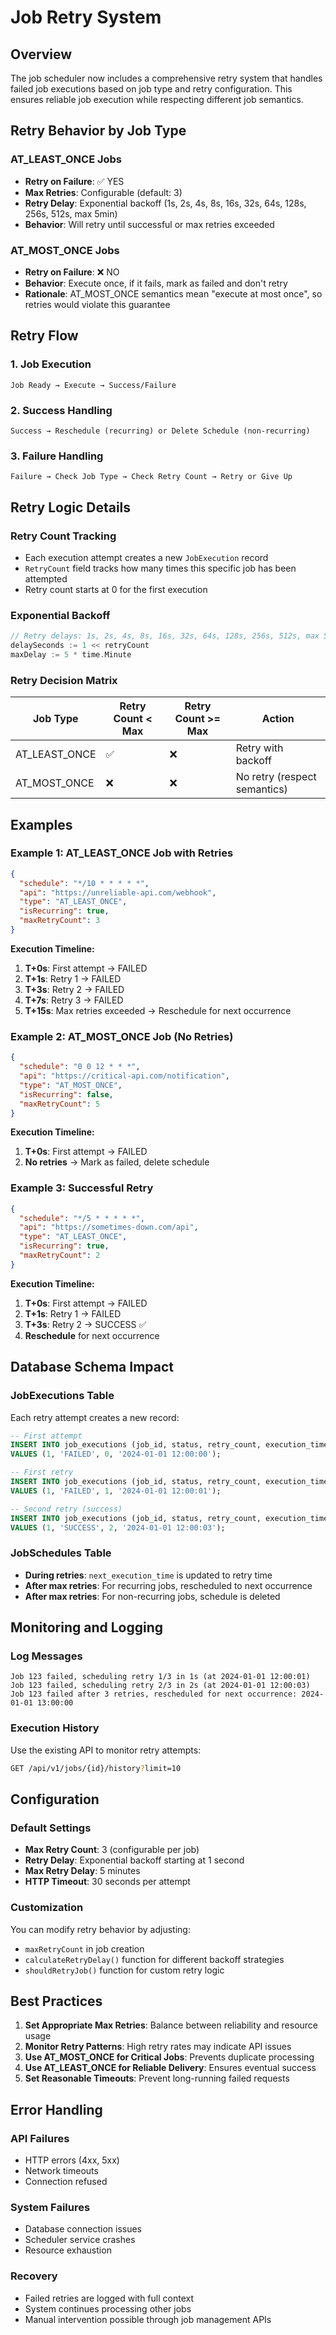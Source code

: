 # Job Retry System

## Overview

The job scheduler now includes a comprehensive retry system that handles failed job executions based on job type and retry configuration. This ensures reliable job execution while respecting different job semantics.

## Retry Behavior by Job Type

### AT_LEAST_ONCE Jobs
- **Retry on Failure**: ✅ YES
- **Max Retries**: Configurable (default: 3)
- **Retry Delay**: Exponential backoff (1s, 2s, 4s, 8s, 16s, 32s, 64s, 128s, 256s, 512s, max 5min)
- **Behavior**: Will retry until successful or max retries exceeded

### AT_MOST_ONCE Jobs
- **Retry on Failure**: ❌ NO
- **Behavior**: Execute once, if it fails, mark as failed and don't retry
- **Rationale**: AT_MOST_ONCE semantics mean "execute at most once", so retries would violate this guarantee

## Retry Flow

### 1. Job Execution
```
Job Ready → Execute → Success/Failure
```

### 2. Success Handling
```
Success → Reschedule (recurring) or Delete Schedule (non-recurring)
```

### 3. Failure Handling
```
Failure → Check Job Type → Check Retry Count → Retry or Give Up
```

## Retry Logic Details

### Retry Count Tracking
- Each execution attempt creates a new `JobExecution` record
- `RetryCount` field tracks how many times this specific job has been attempted
- Retry count starts at 0 for the first execution

### Exponential Backoff
```go
// Retry delays: 1s, 2s, 4s, 8s, 16s, 32s, 64s, 128s, 256s, 512s, max 5min
delaySeconds := 1 << retryCount
maxDelay := 5 * time.Minute
```

### Retry Decision Matrix

| Job Type | Retry Count < Max | Retry Count >= Max | Action |
|----------|------------------|-------------------|---------|
| AT_LEAST_ONCE | ✅ | ❌ | Retry with backoff |
| AT_MOST_ONCE | ❌ | ❌ | No retry (respect semantics) |

## Examples

### Example 1: AT_LEAST_ONCE Job with Retries
```json
{
  "schedule": "*/10 * * * * *",
  "api": "https://unreliable-api.com/webhook",
  "type": "AT_LEAST_ONCE",
  "isRecurring": true,
  "maxRetryCount": 3
}
```

**Execution Timeline:**
1. **T+0s**: First attempt → FAILED
2. **T+1s**: Retry 1 → FAILED  
3. **T+3s**: Retry 2 → FAILED
4. **T+7s**: Retry 3 → FAILED
5. **T+15s**: Max retries exceeded → Reschedule for next occurrence

### Example 2: AT_MOST_ONCE Job (No Retries)
```json
{
  "schedule": "0 0 12 * * *",
  "api": "https://critical-api.com/notification",
  "type": "AT_MOST_ONCE",
  "isRecurring": false,
  "maxRetryCount": 5
}
```

**Execution Timeline:**
1. **T+0s**: First attempt → FAILED
2. **No retries** → Mark as failed, delete schedule

### Example 3: Successful Retry
```json
{
  "schedule": "*/5 * * * * *",
  "api": "https://sometimes-down.com/api",
  "type": "AT_LEAST_ONCE",
  "isRecurring": true,
  "maxRetryCount": 2
}
```

**Execution Timeline:**
1. **T+0s**: First attempt → FAILED
2. **T+1s**: Retry 1 → FAILED
3. **T+3s**: Retry 2 → SUCCESS ✅
4. **Reschedule** for next occurrence

## Database Schema Impact

### JobExecutions Table
Each retry attempt creates a new record:
```sql
-- First attempt
INSERT INTO job_executions (job_id, status, retry_count, execution_time) 
VALUES (1, 'FAILED', 0, '2024-01-01 12:00:00');

-- First retry
INSERT INTO job_executions (job_id, status, retry_count, execution_time) 
VALUES (1, 'FAILED', 1, '2024-01-01 12:00:01');

-- Second retry (success)
INSERT INTO job_executions (job_id, status, retry_count, execution_time) 
VALUES (1, 'SUCCESS', 2, '2024-01-01 12:00:03');
```

### JobSchedules Table
- **During retries**: `next_execution_time` is updated to retry time
- **After max retries**: For recurring jobs, rescheduled to next occurrence
- **After max retries**: For non-recurring jobs, schedule is deleted

## Monitoring and Logging

### Log Messages
```
Job 123 failed, scheduling retry 1/3 in 1s (at 2024-01-01 12:00:01)
Job 123 failed, scheduling retry 2/3 in 2s (at 2024-01-01 12:00:03)
Job 123 failed after 3 retries, rescheduled for next occurrence: 2024-01-01 13:00:00
```

### Execution History
Use the existing API to monitor retry attempts:
```bash
GET /api/v1/jobs/{id}/history?limit=10
```

## Configuration

### Default Settings
- **Max Retry Count**: 3 (configurable per job)
- **Retry Delay**: Exponential backoff starting at 1 second
- **Max Retry Delay**: 5 minutes
- **HTTP Timeout**: 30 seconds per attempt

### Customization
You can modify retry behavior by adjusting:
- `maxRetryCount` in job creation
- `calculateRetryDelay()` function for different backoff strategies
- `shouldRetryJob()` function for custom retry logic

## Best Practices

1. **Set Appropriate Max Retries**: Balance between reliability and resource usage
2. **Monitor Retry Patterns**: High retry rates may indicate API issues
3. **Use AT_MOST_ONCE for Critical Jobs**: Prevents duplicate processing
4. **Use AT_LEAST_ONCE for Reliable Delivery**: Ensures eventual success
5. **Set Reasonable Timeouts**: Prevent long-running failed requests

## Error Handling

### API Failures
- HTTP errors (4xx, 5xx)
- Network timeouts
- Connection refused

### System Failures
- Database connection issues
- Scheduler service crashes
- Resource exhaustion

### Recovery
- Failed retries are logged with full context
- System continues processing other jobs
- Manual intervention possible through job management APIs
